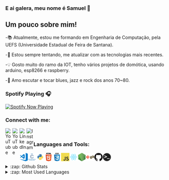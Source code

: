 ### E ai galera, meu nome é Samuel 👋


## Um pouco sobre mim!

-📚 Atualmente, estou me formando em Engenharia de Computação, pela UEFS (Universidade Estadual de Feira de Santana).

-🎯 Estou sempre tentando, me atualizar com as tecnologias mais recentes.

-💡 Gosto muito do ramo da IOT, tenho vários projetos de domótica, usando arduino, esp8266 e raspberry.

-🎺 Amo escutar e tocar blues, jazz e rock dos anos 70~80.

### Spotify Playing 🎧
[<img src="spotify-now-playing.samueldacostaaraujonunes.vercel.app/api/spotify-playing" alt="Spotify Now Playing" width="350" />](https://open.spotify.com/user/ed8ce1a47579472db2cc5baa1c252036)

### Connect with me:

[<img align="left" alt="YouTube" width="22px" src="https://cdn.jsdelivr.net/npm/simple-icons@v3/icons/youtube.svg" />][youtube]
[<img align="left" alt="YouTube" width="22px" src="https://cdn.jsdelivr.net/npm/simple-icons@v3/icons/facebook.svg" />][facebook]
[<img align="left" alt="LinkedIn" width="22px" src="https://cdn.jsdelivr.net/npm/simple-icons@v3/icons/linkedin.svg" />][linkedin]
[<img align="left" alt="Instagram" width="22px" src="https://cdn.jsdelivr.net/npm/simple-icons@v3/icons/instagram.svg" />][instagram]

<br />

### Languages and Tools:

<img align="left" alt="Visual Studio Code" width="26px" src="https://raw.githubusercontent.com/github/explore/80688e429a7d4ef2fca1e82350fe8e3517d3494d/topics/visual-studio-code/visual-studio-code.png"/>
<img align="left" alt="C++" width="26px" src="https://raw.githubusercontent.com/github/explore/80688e429a7d4ef2fca1e82350fe8e3517d3494d/topics/c/c.png" />
<img align="left" alt="Python3" width="26px" src="https://raw.githubusercontent.com/github/explore/80688e429a7d4ef2fca1e82350fe8e3517d3494d/topics/python/python.png" />
<img align="left" alt="HTML5" width="26px" src="https://raw.githubusercontent.com/github/explore/80688e429a7d4ef2fca1e82350fe8e3517d3494d/topics/html/html.png" />
<img align="left" alt="CSS3" width="26px" src="https://raw.githubusercontent.com/github/explore/80688e429a7d4ef2fca1e82350fe8e3517d3494d/topics/css/css.png" />
<img align="left" alt="JavaScript" width="26px" src="https://raw.githubusercontent.com/github/explore/80688e429a7d4ef2fca1e82350fe8e3517d3494d/topics/javascript/javascript.png" />
<img align="left" alt="React" width="26px" src="https://raw.githubusercontent.com/github/explore/80688e429a7d4ef2fca1e82350fe8e3517d3494d/topics/react/react.png" />
<img align="left" alt="Node.js" width="26px" src="https://raw.githubusercontent.com/github/explore/80688e429a7d4ef2fca1e82350fe8e3517d3494d/topics/nodejs/nodejs.png" />
<img align="left" alt="Git" width="26px" src="https://raw.githubusercontent.com/github/explore/80688e429a7d4ef2fca1e82350fe8e3517d3494d/topics/git/git.png" />
<img align="left" alt="GitHub" width="26px" src="https://raw.githubusercontent.com/github/explore/78df643247d429f6cc873026c0622819ad797942/topics/github/github.png" />
<img align="left" alt="Terminal" width="26px" src="https://raw.githubusercontent.com/github/explore/80688e429a7d4ef2fca1e82350fe8e3517d3494d/topics/terminal/terminal.png" />
<br />
<br />

<details>
  <summary>:zap: Github Stats</summary>

  <img align="left" alt="codeSTACKr's Github Stats" src="https://github-readme-stats.codestackr.vercel.app/api?username=SamueldaCostaAraujoNunes&count_private=true&show_icons=true&theme=radical" />

</details>

<details>
  <summary>:zap: Most Used Languages</summary>

  [![Top Langs](https://github-readme-stats.vercel.app/api/top-langs/?username=SamueldaCostaAraujoNunes&layout=compact&theme=radical)](https://github.com/anuraghazra/github-readme-stats)

</details>

[facebook]: https://www.facebook.com/samuel.nunes.944023
[youtube]: https://www.youtube.com/channel/UChKTMykd8-xXc5BcrY_Wbsg/featured
[instagram]: https://www.instagram.com/samuelnunes22/?igshid=17zej5uhbeat0
[linkedin]: https://www.linkedin.com/in/samuel-nunes-a889541ab
